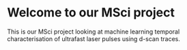 # Welcome to our MSci project


This is our MSci project looking at machine learning temporal characterisation of ultrafast laser pulses using d-scan traces.
